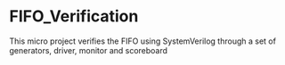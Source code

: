 # FIFO_Verification
This micro project verifies the FIFO using SystemVerilog through a set of generators, driver, monitor and scoreboard
